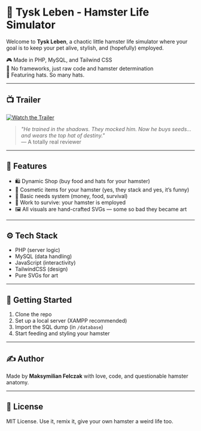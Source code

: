 # 🐹 Tysk Leben - Hamster Life Simulator

Welcome to **Tysk Leben**, a chaotic little hamster life simulator where your goal is to keep your pet alive, stylish, and (hopefully) employed.

🎮 Made in PHP, MySQL, and Tailwind CSS  
💾 No frameworks, just raw code and hamster determination  
👒 Featuring hats. So many hats.

---

## 📺 Trailer

[![Watch the Trailer](https://img.youtube.com/vi/BsF-OsAfoZk/0.jpg)](https://youtu.be/BsF-OsAfoZk)

> *"He trained in the shadows. They mocked him. Now he buys seeds... and wears the top hat of destiny."*  
> — A totally real reviewer

---

## 🧠 Features

- 🛍️ Dynamic Shop (buy food and hats for your hamster)
- 🧢 Cosmetic items for your hamster (yes, they stack and yes, it’s funny)
- 🍞 Basic needs system (money, food, survival)
- 💼 Work to survive: your hamster is employed
- 🖼️ All visuals are hand-crafted SVGs — some so bad they became art

---

## ⚙️ Tech Stack

- PHP (server logic)
- MySQL (data handling)
- JavaScript (interactivity)
- TailwindCSS (design)
- Pure SVGs for art

---

## 🚀 Getting Started

1. Clone the repo  
2. Set up a local server (XAMPP recommended)  
3. Import the SQL dump (in `/database`)  
4. Start feeding and styling your hamster  

---

## ✍️ Author

Made by **Maksymilian Felczak** with love, code, and questionable hamster anatomy.

---

## 📢 License

MIT License. Use it, remix it, give your own hamster a weird life too.
